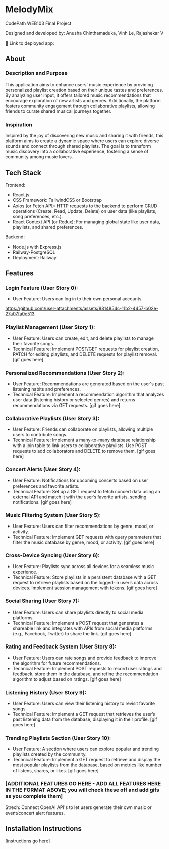 # MelodyMix

CodePath WEB103 Final Project

Designed and developed by: Anusha Chinthamaduka, Vinh Le, Rajashekar V

🔗 Link to deployed app:

## About

### Description and Purpose

This application aims to enhance users' music experience by providing personalized playlist creation based on their unique tastes and preferences. By analyzing user input, it offers tailored music recommendations that encourage exploration of new artists and genres. Additionally, the platform fosters community engagement through collaborative playlists, allowing friends to curate shared musical journeys together.

### Inspiration

Inspired by the joy of discovering new music and sharing it with friends, this platform aims to create a dynamic space where users can explore diverse sounds and connect through shared playlists. The goal is to transform music discovery into a collaborative experience, fostering a sense of community among music lovers.

## Tech Stack

Frontend:
- React.js
- CSS Framework: TailwindCSS or Bootstrap
- Axios (or Fetch API): HTTP requests to the backend to perform CRUD operations (Create, Read, Update, Delete) on user data (like playlists, song preferences, etc.).
- React Context API (or Redux): For managing global state like user data, playlists, and shared preferences.

Backend:
- Node.js with Express.js
- Railway-PostgreSQL
- Deployment: Railway
  
## Features
### Login Feature (User Story 0):
 - User Feature: Users can log in to their own personal accounts


https://github.com/user-attachments/assets/8814854c-11b2-4457-b02e-27a07fa0e513


### Playlist Management (User Story 1): 
- User Feature: Users can create, edit, and delete playlists to manage their favorite songs.
- Technical Feature: Implement POST/GET requests for playlist creation, PATCH for editing playlists, and DELETE requests for playlist removal.
[gif goes here]
### Personalized Recommendations (User Story 2): 
- User Feature: Recommendations are generated based on the user's past listening habits and preferences.
- Technical Feature: Implement a recommendation algorithm that analyzes user data (listening history or selected genres) and returns recommendations via GET requests.
[gif goes here]
### Collaborative Playlists (User Story 3): 
- User Feature: Friends can collaborate on playlists, allowing multiple users to contribute songs.
- Technical Feature: Implement a many-to-many database relationship with a join table to link users to collaborative playlists. Use POST requests to add collaborators and DELETE to remove them.
[gif goes here]
### Concert Alerts (User Story 4): 
- User Feature: Notifications for upcoming concerts based on user preferences and favorite artists.
- Technical Feature: Set up a GET request to fetch concert data using an external API and match it with the user’s favorite artists, sending notifications.
[gif goes here]
### Music Filtering System (User Story 5): 
- User Feature: Users can filter recommendations by genre, mood, or activity.
- Technical Feature: Implement GET requests with query parameters that filter the music database by genre, mood, or activity.
[gif goes here]
### Cross-Device Syncing (User Story 6): 
- User Feature: Playlists sync across all devices for a seamless music experience.
- Technical Feature: Store playlists in a persistent database with a GET request to retrieve playlists based on the logged-in user’s data across devices. Implement session management with tokens.
[gif goes here]
### Social Sharing (User Story 7): 
- User Feature: Users can share playlists directly to social media platforms.
- Technical Feature: Implement a POST request that generates a shareable link and integrates with APIs from social media platforms (e.g., Facebook, Twitter) to share the link.
[gif goes here]
### Rating and Feedback System (User Story 8): 
- User Feature: Users can rate songs and provide feedback to improve the algorithm for future recommendations.
- Technical Feature: Implement POST requests to record user ratings and feedback, store them in the database, and refine the recommendation algorithm to adjust based on ratings.
[gif goes here]
### Listening History (User Story 9): 
- User Feature: Users can view their listening history to revisit favorite songs.
- Technical Feature: Implement a GET request that retrieves the user’s past listening data from the database, displaying it in their profile.
[gif goes here]
### Trending Playlists Section (User Story 10): 
- User Feature: A section where users can explore popular and trending playlists created by the community.
- Technical Feature: Implement a GET request to retrieve and display the most popular playlists from the database, based on metrics like number of listens, shares, or likes.
[gif goes here]


### [ADDITIONAL FEATURES GO HERE - ADD ALL FEATURES HERE IN THE FORMAT ABOVE; you will check these off and add gifs as you complete them]
Strech: Connect OpenAI API's to let users generate their own music or event/concert alert features.

## Installation Instructions

[instructions go here]
